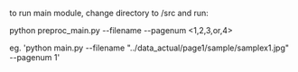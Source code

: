 to run main module, change directory to /src and run:

python preproc_main.py --filename <name> --pagenum <1,2,3,or,4>

eg. 'python main.py --filename "../data_actual/page1/sample/samplex1.jpg" --pagenum 1'
